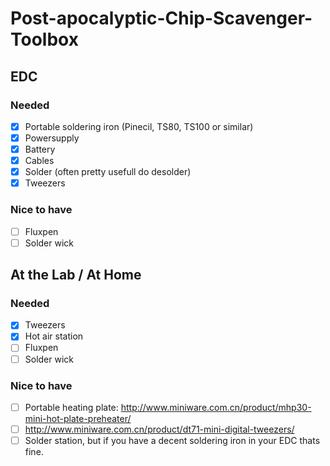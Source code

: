 # Post-apocalyptic-Chip-Scavenger-Toolbox
## EDC
### Needed
  - [x] Portable soldering iron  (Pinecil, TS80, TS100 or similar)
  - [x] Powersupply
  - [x] Battery
  - [x] Cables
  - [x] Solder (often pretty usefull do desolder)
  - [x] Tweezers

### Nice to have
  - [ ] Fluxpen
  - [ ] Solder wick

## At the Lab / At Home
### Needed
  - [x] Tweezers
  - [x] Hot air station
  - [ ] Fluxpen
  - [ ] Solder wick

### Nice to have
  - [ ] Portable heating plate: http://www.miniware.com.cn/product/mhp30-mini-hot-plate-preheater/
  - [ ] http://www.miniware.com.cn/product/dt71-mini-digital-tweezers/
  - [ ] Solder station, but if you have a decent soldering iron in your EDC thats fine. 

